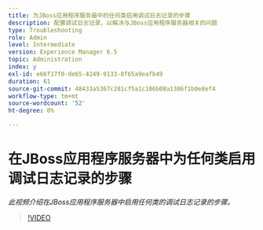 ```yaml
---
title: 为JBoss应用程序服务器中的任何类启用调试日志记录的步骤
description: 配置调试日志记录，以解决与JBoss应用程序服务器相关的问题
type: Troubleshooting
role: Admin
level: Intermediate
version: Experience Manager 6.5
topic: Administration
index: y
exl-id: e66f17f0-de65-4249-9133-8f65a9eafb49
duration: 61
source-git-commit: 48433a5367c281cf5a1c106b08a1306f1b0e8ef4
workflow-type: tm+mt
source-wordcount: '52'
ht-degree: 0%

---
```


# 在JBoss应用程序服务器中为任何类启用调试日志记录的步骤

*此视频介绍在JBoss应用程序服务器中启用任何类的调试日志记录的步骤。*

>[!VIDEO](https://video.tv.adobe.com/v/335522?quality=12&learn=on)
